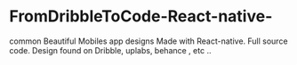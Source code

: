 # FromDribbleToCode-React-native-
common Beautiful Mobiles app designs  Made with React-native. Full source code. Design found on Dribble, uplabs, behance , etc ..
